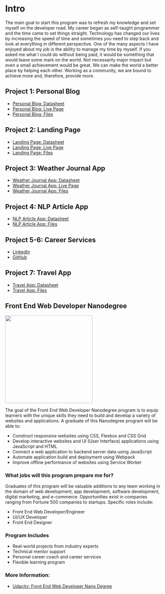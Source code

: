 
# Intro

The main goal to start this program was to refresh my knowledge and set myself on the developer road. My career began as self-taught programmer and the time came to set things straight. Technology has changed our lives by increasing the speed of time and sometimes you need to step back and look at everything in different perspective. One of the many aspects I have enjoyed about my job is the ability to manage my time by myself. If you asked me what I could do without being paid, it would be something that would leave some mark on the world. Not necessarily major impact but even a small achievement would be great. We can make the world a better place by helping each other. Working as a community, we are bound to achieve more and, therefore, provide more.

## Project 1: Personal Blog

- [Personal Blog: Datasheet](https://mindaugas-karla.github.io/Front-End-Web-Developer-Nanodegree/project-1-personal-blog-website/)
- [Personal Blog: Live Page](https://mindaugas-karla.github.io/Front-End-Web-Developer-Nanodegree/project-1-personal-blog-website/personal_blog_website/index.html)
- [Personal Blog: Files](https://github.com/mindaugas-karla/Front-End-Web-Developer-Nanodegree/tree/master/project-1-personal-blog-website/personal_blog_website)

## Project 2: Landing Page

- [Landing Page: Datasheet](https://mindaugas-karla.github.io/Front-End-Web-Developer-Nanodegree/project-2-landing-page/)
- [Landing Page: Live Page](https://mindaugas-karla.github.io/Front-End-Web-Developer-Nanodegree/project-2-landing-page/landing_page/index.html)
- [Landing Page: Files](https://github.com/mindaugas-karla/Front-End-Web-Developer-Nanodegree/tree/master/project-2-landing-page/landing_page)

## Project 3: Weather Journal App

- [Weather Journal App: Datasheet](https://mindaugas-karla.github.io/Front-End-Web-Developer-Nanodegree/project-3-weather-journal-app/)
- [Weather Journal App: Live Page](https://mindaugas-karla.github.io/Front-End-Web-Developer-Nanodegree/project-3-weather-journal-app/weather-journal-app/website/index.html)
- [Weather Journal App: Files](https://github.com/mindaugas-karla/Front-End-Web-Developer-Nanodegree/tree/master/project-3-weather-journal-app/weather-journal-app)

## Project 4: NLP Article App
- [NLP Article App: Datasheet](https://mindaugas-karla.github.io/Front-End-Web-Developer-Nanodegree/project-4-nlp-article/)
- [NLP Article App: Files](https://github.com/mindaugas-karla/Front-End-Web-Developer-Nanodegree/tree/master/project-4-nlp-article/evaluate-news-nlp)

## Project 5-6: Career Services
- [LinkedIn](https://www.linkedin.com/in/mindaugas-karla/)
- [GitHub ](https://github.com/mindaugas-karla/)

## Project 7: Travel App
- [Travel App: Datasheet](https://mindaugas-karla.github.io/Front-End-Web-Developer-Nanodegree/project-7-travel-app/)
- [Travel App: Files](https://github.com/mindaugas-karla/Front-End-Web-Developer-Nanodegree/tree/master/project-7-travel-app/travel-app)


## Front End Web Developer Nanodegree
<img align="center" src="https://upload.wikimedia.org/wikipedia/commons/thumb/e/e8/Udacity_logo.svg/1200px-Udacity_logo.svg.png" width=280 style="cursor:default;">

The goal of the Front End Web Developer Nanodegree program is to equip learners with the unique skills
they need to build and develop a variety of websites and applications. A graduate of this Nanodegree
program will be able to:

* Construct responsive websites using CSS, Flexbox and CSS Grid
* Develop interactive websites and UI (User Interface) applications using JavaScript and HTML
* Connect a web application to backend server data using JavaScript
* Automate application build and deployment using Webpack
* Improve offline performance of websites using Service Worker

### What jobs will this program prepare me for?

Graduates of this program will be valuable additions to any team working in the domain of web development, app development, software development, digital marketing, and e-commerce. Opportunities exist in companies ranging from Fortune 500 companies to startups.
Specific roles include:

* Front End Web Developer/Engineer
* UI/UX Developer
* Front End Designer

### Program Includes
* Real-world projects from industry experts
* Technical mentor support
* Personal career coach and career services
* Flexible learning program

### More Information:

- [Udacity: Front End Web Developer Nano Degree](https://www.udacity.com/course/front-end-web-developer-nanodegree--nd0011)
